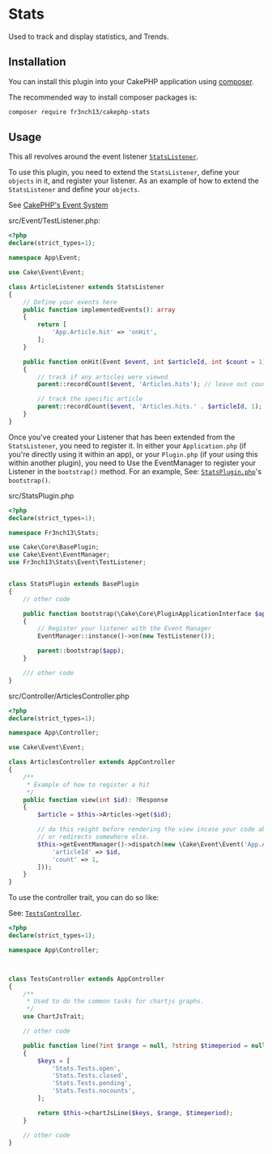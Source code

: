 # Stats

Used to track and display statistics, and Trends.

## Installation

You can install this plugin into your CakePHP application using [composer](http://getcomposer.org).

The recommended way to install composer packages is:

```bash
composer require fr3nch13/cakephp-stats
```

## Usage

This all revolves around the event listener [`StatsListener`](src/Event/StatsListener.php).

To use this plugin, you need to extend the `StatsListener`, define your `objects` in it, and register your listener.
As an example of how to extend the `StatsListener` and define your `objects`.

See [CakePHP's Event System](https://book.cakephp.org/5/en/core-libraries/events.html#events-system)

src/Event/TestListener.php:
```php
<?php
declare(strict_types=1);

namespace App\Event;

use Cake\Event\Event;

class ArticleListener extends StatsListener
{
    // Define your events here
    public function implementedEvents(): array
    {
        return [
            'App.Article.hit' => 'onHit',
        ];
    }

    public function onHit(Event $event, int $articleId, int $count = 1): bool
    {
        // track if any articles were viewed
        parent::recordCount($event, 'Articles.hits'); // leave out count to just increment by one.

        // track the specific article
        parent::recordCount($event, 'Articles.hits.' . $articleId, 1);
    }
}

```

Once you've created your Listener that has been extended from the `StatsListener`, you need to register it. In either your `Application.php` (if you're directly using it within an app), or your `Plugin.php` (if your using this within another plugin), you need to Use the EventManager to register your Listener in the `bootstrap()` method. For an example, See: [`StatsPlugin.php`](src/StatsPlugin.php)'s `bootstrap()`.

src/StatsPlugin.php
```php
<?php
declare(strict_types=1);

namespace Fr3nch13\Stats;

use Cake\Core\BasePlugin;
use Cake\Event\EventManager;
use Fr3nch13\Stats\Event\TestListener;


class StatsPlugin extends BasePlugin
{
    // other code

    public function bootstrap(\Cake\Core\PluginApplicationInterface $app): void
    {
        // Register your listener with the Event Manager
        EventManager::instance()->on(new TestListener());

        parent::bootstrap($app);
    }

    /// other code
}

```


src/Controller/ArticlesController.php
```php
<?php
declare(strict_types=1);

namespace App\Controller;

use Cake\Event\Event;

class ArticlesController extends AppController
{
    /**
     * Example of how to register a hit
     */
    public function view(int $id): ?Response
    {
        $article = $this->Articles->get($id);

        // do this reight before rendering the view incase your code above throws an error,
        // or redirects somewhere else.
        $this->getEventManager()->dispatch(new \Cake\Event\Event('App.Article.hit', $this, [
            'articleId' => $id,
            'count' => 1,
        ]));
    }
}

```

To use the controller trait, you can do so like:

See: [`TestsController`](src/Controller/TestsController.php).
```php
<?php
declare(strict_types=1);

namespace App\Controller;



class TestsController extends AppController
{
    /**
     * Used to do the common tasks for chartjs graphs.
     */
    use ChartJsTrait;

    // other code

    public function line(?int $range = null, ?string $timeperiod = null): ?Response
    {
        $keys = [
            'Stats.Tests.open',
            'Stats.Tests.closed',
            'Stats.Tests.pending',
            'Stats.Tests.nocounts',
        ];

        return $this->chartJsLine($keys, $range, $timeperiod);
    }

    // other code
}

```
